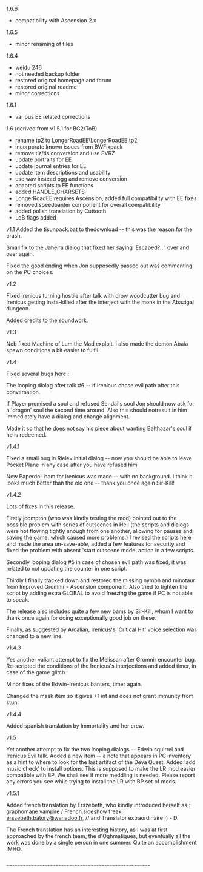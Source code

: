 1.6.6
- compatibility with Ascension 2.x

1.6.5
- minor renaming of files

1.6.4
- weidu 246
- not needed backup folder
- restored original homepage and forum
- restored original readme
- minor corrections

1.6.1
- various EE related corrections

1.6 (derived from v1.5.1 for BG2/ToB)
- rename tp2 to LongerRoadEE\LongerRoadEE.tp2 
- incorporate known issues from BWFixpack
- remove tiz/tis conversion and use PVRZ 
- update portraits for EE 
- update journal entries for EE 
- update item descriptions and usability 
- use wav instead ogg and remove conversion 
- adapted scripts to EE functions 
- added HANDLE_CHARSETS 
- LongerRoadEE requires Ascension, added full compatibility with EE fixes
- removed speedbanter component for overall compatibility
- added polish translation by Cuttooth
- LoB flags added

v1.1
Added the tisunpack.bat to thedownload -- this was the reason for the crash.

Small fix to the Jaheira dialog that fixed her saying 'Escaped?...' over and over again.

Fixed the good ending when Jon supposedly passed out was commenting on the PC choices.

v1.2

Fixed Irenicus turning hostile after talk with drow woodcutter bug and Irenicus getting insta-killed after the interject with the monk in the Abazigal dungeon.

Added credits to the soundwork.

v1.3

Neb fixed Machine of Lum the Mad exploit. I also made the demon Abaia spawn conditions a bit easier to fulfil.

v1.4

Fixed several bugs here : 

The looping dialog after talk #6 -- if Irenicus chose evil path after this conversation. 

If Player promised a soul and refused Sendai's soul Jon should now ask for a 'dragon' soul the second time around. Also this should notresult in him immediately have a dialog and change alignment.

Made it so that he does not say his piece about wanting Balthazar's soul if he is redeemed.

v1.4.1

Fixed a small bug in Rielev initial dialog -- now you should be able to leave Pocket Plane in any case after you have refused him

New Paperdoll bam for Irenicus was made -- with no background. I think it looks much better than the old one -- thank you once again Sir-Kill!

v1.4.2

Lots of fixes in this release. 

Firstly jcompton (who was kindly testing the mod) pointed out to the possible problem with series of cutscenes in Hell (the scripts and dialogs were not flowing tightly enough from one another, allowing for pauses and saving the game, which caused more problems.) I revised the scripts here and made the area un-save-able, added a few features for security and fixed the problem with absent 'start cutscene mode' action in a few scripts.

Secondly looping  dialog #5 in case of chosen evil path was fixed, it was related to not updating the counter in one script.

Thirdly I finally tracked down and restored the missing nymph and minotaur from Improved Gromnir - Ascension component. Also tried to tighten the script by adding extra GLOBAL to avoid freezing the game if PC is not able to speak.

The release also includes quite a few new bams by Sir-Kill, whom I want to thank once again for doing exceptionally good job on these. 

Finally, as suggested by Arcalian, Irenicus's 'Critical Hit' voice selection was changed to a new line.

v1.4.3

Yes another valiant attempt to fix the Melissan after Gromnir encounter bug. Re-scripted the conditions of the Irenicus's interjections and added timer, in case of the game glitch. 

Minor fixes of the Edwin-Irenicus banters, timer again.

Changed the mask item so it gives  +1 int and does not grant immunity from stun.

v1.4.4

Added spanish translation by Immortality and her crew.

v1.5

Yet another attempt to fix the two looping dialogs -- Edwin squirrel and Irenicus Evil talk. Added a new item -- a note that appears in PC inventory as a hint to where to look for the last artifact of the Deva Quest. Added 'add music check' to install options. This is supposed to make the LR mod easier compatible with BP. We shall see if more meddling is needed. Please report any errors you see while trying to install the LR with BP set of mods.

v1.5.1

Added french translation by Erszebeth, who kindly introduced herself as : graphomane vampire / French sideshow freak, erszebeth.batory@wanadoo.fr, // and Translator extraordinaire ;) - D. 

The French translation has an interesting history, as I was at first approached by the french team, the d'Oghmatiques, but eventually all the work was done by a single person in one summer. Quite an accomplishment IMHO.

                            ~~~~~~~~~~~~~~~~~~~~~~~~~~~~~~~~~~~~~~~~~~~~~~~~~~~~~
